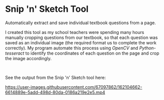 # Snip 'n' Sketch Tool 
Automatically extract and save individual textbook questions from a page.

I created this tool as my school teachers were spending many hours manually cropping questions from our textbook, so that each question was saved as an individual image (the required format us to complete the work correctly). My program automate this process using _OpenCV_ and _Python-tesseract_ to identify the coordinates of each question on the page and crop the image accordingly.

</br>

See the output from the Snip 'n' Sketch tool here: 

https://user-images.githubusercontent.com/67097862/162104662-6614889e-5add-498d-80da-0186a219e2e5.mp4






